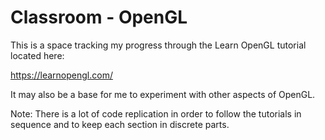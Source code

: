 # Classroom - OpenGL

This is a space tracking my progress through the Learn OpenGL tutorial located here:

https://learnopengl.com/

It may also be a base for me to experiment with other aspects of OpenGL.

Note: There is a lot of code replication in order to follow the tutorials in sequence and to keep each section in discrete parts.
